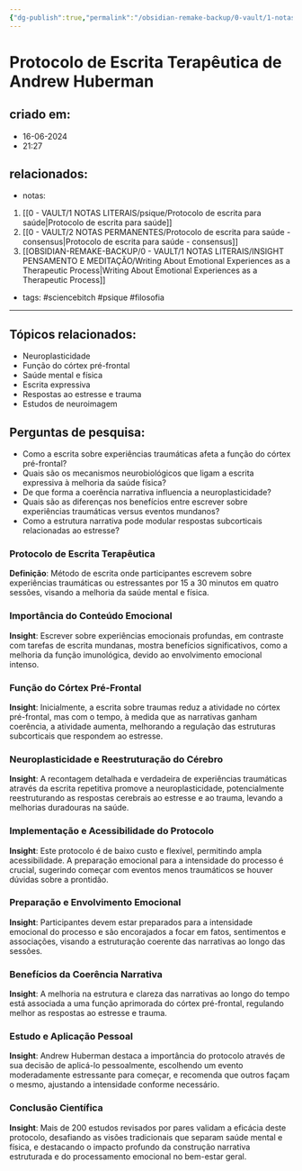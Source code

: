 ```yaml
---
{"dg-publish":true,"permalink":"/obsidian-remake-backup/0-vault/1-notas-literais/insight-pensamento-e-meditacao/protocolo-de-escrita-terapeutica-de-andrew-huberman/","tags":["sciencebitch","psique","filosofia"],"dgHomeLink":true,"dgShowLocalGraph":true,"dgShowFileTree":true,"dgEnableSearch":true,"noteIcon":""}
---
```


# Protocolo de Escrita Terapêutica de Andrew Huberman

## criado em: 
- 16-06-2024
- 21:27
## relacionados:
- notas:
1. [[0 - VAULT/1 NOTAS LITERAIS/psique/Protocolo de escrita para saúde\|Protocolo de escrita para saúde]]
2. [[0 - VAULT/2 NOTAS PERMANENTES/Protocolo de escrita para saúde - consensus\|Protocolo de escrita para saúde - consensus]]
3. [[OBSIDIAN-REMAKE-BACKUP/0 - VAULT/1 NOTAS LITERAIS/INSIGHT PENSAMENTO E MEDITAÇÃO/Writing About Emotional Experiences as a Therapeutic Process\|Writing About Emotional Experiences as a Therapeutic Process]]
- tags: #sciencebitch #psique #filosofia

---

## Tópicos relacionados:
- Neuroplasticidade
- Função do córtex pré-frontal
- Saúde mental e física
- Escrita expressiva
- Respostas ao estresse e trauma
- Estudos de neuroimagem

## Perguntas de pesquisa:
- Como a escrita sobre experiências traumáticas afeta a função do córtex pré-frontal?
- Quais são os mecanismos neurobiológicos que ligam a escrita expressiva à melhoria da saúde física?
- De que forma a coerência narrativa influencia a neuroplasticidade?
- Quais são as diferenças nos benefícios entre escrever sobre experiências traumáticas versus eventos mundanos?
- Como a estrutura narrativa pode modular respostas subcorticais relacionadas ao estresse?

### Protocolo de Escrita Terapêutica
**Definição**: Método de escrita onde participantes escrevem sobre experiências traumáticas ou estressantes por 15 a 30 minutos em quatro sessões, visando a melhoria da saúde mental e física.

### Importância do Conteúdo Emocional
**Insight**: Escrever sobre experiências emocionais profundas, em contraste com tarefas de escrita mundanas, mostra benefícios significativos, como a melhoria da função imunológica, devido ao envolvimento emocional intenso.

### Função do Córtex Pré-Frontal
**Insight**: Inicialmente, a escrita sobre traumas reduz a atividade no córtex pré-frontal, mas com o tempo, à medida que as narrativas ganham coerência, a atividade aumenta, melhorando a regulação das estruturas subcorticais que respondem ao estresse.

### Neuroplasticidade e Reestruturação do Cérebro
**Insight**: A recontagem detalhada e verdadeira de experiências traumáticas através da escrita repetitiva promove a neuroplasticidade, potencialmente reestruturando as respostas cerebrais ao estresse e ao trauma, levando a melhorias duradouras na saúde.

### Implementação e Acessibilidade do Protocolo
**Insight**: Este protocolo é de baixo custo e flexível, permitindo ampla acessibilidade. A preparação emocional para a intensidade do processo é crucial, sugerindo começar com eventos menos traumáticos se houver dúvidas sobre a prontidão.

### Preparação e Envolvimento Emocional
**Insight**: Participantes devem estar preparados para a intensidade emocional do processo e são encorajados a focar em fatos, sentimentos e associações, visando a estruturação coerente das narrativas ao longo das sessões.

### Benefícios da Coerência Narrativa
**Insight**: A melhoria na estrutura e clareza das narrativas ao longo do tempo está associada a uma função aprimorada do córtex pré-frontal, regulando melhor as respostas ao estresse e trauma.

### Estudo e Aplicação Pessoal
**Insight**: Andrew Huberman destaca a importância do protocolo através de sua decisão de aplicá-lo pessoalmente, escolhendo um evento moderadamente estressante para começar, e recomenda que outros façam o mesmo, ajustando a intensidade conforme necessário.

### Conclusão Científica
**Insight**: Mais de 200 estudos revisados por pares validam a eficácia deste protocolo, desafiando as visões tradicionais que separam saúde mental e física, e destacando o impacto profundo da construção narrativa estruturada e do processamento emocional no bem-estar geral.
